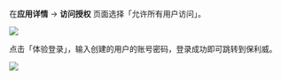 <IntegrationDetailCard title="体验登录">

在**应用详情** -> **访问授权** 页面选择「允许所有用户访问」。

![](~@imagesZhCn/integration/polyv/3-1.png)

点击「体验登录」，输入创建的用户的账号密码，登录成功即可跳转到保利威。

![](~@imagesZhCn/integration/polyv/3-2.png)

</IntegrationDetailCard>
